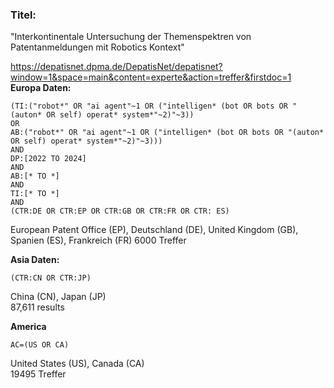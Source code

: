 ### Titel:
"Interkontinentale Untersuchung der Themenspektren von Patentanmeldungen mit Robotics Kontext"

https://depatisnet.dpma.de/DepatisNet/depatisnet?window=1&space=main&content=experte&action=treffer&firstdoc=1  
**Europa Daten:**
```
(TI:("robot*" OR "ai agent"~1 OR ("intelligen* (bot OR bots OR "(auton* OR self) operat* system*"~2)"~3))
OR
AB:("robot*" OR "ai agent"~1 OR ("intelligen* (bot OR bots OR "(auton* OR self) operat* system*"~2)"~3))) 
AND 
DP:[2022 TO 2024]
AND
AB:[* TO *]
AND
TI:[* TO *]
AND 
(CTR:DE OR CTR:EP OR CTR:GB OR CTR:FR OR CTR: ES) 
```
European Patent Office (EP), Deutschland (DE), United Kingdom (GB), Spanien (ES), Frankreich (FR) 
6000 Treffer  

**Asia Daten:**
```
(CTR:CN OR CTR:JP) 
```
China (CN), Japan (JP)  
87,611 results

**America**
```
AC=(US OR CA)  
```
United States (US), Canada (CA)  
19495 Treffer